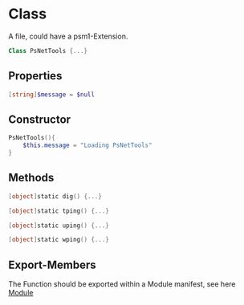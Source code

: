 # Class

A file, could have a psm1-Extension.

````powershell
Class PsNetTools {...}
````

## Properties

````powershell
[string]$message = $null
````

## Constructor

````powershell
PsNetTools(){
    $this.message = "Loading PsNetTools"
}
````

## Methods

````powershell
[object]static dig() {...}

[object]static tping() {...}

[object]static uping() {...}

[object]static wping() {...}
````

## Export-Members

The Function should be exported within a Module manifest, see here [Module](./module.md#export-members)